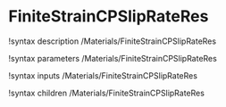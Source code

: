 <!-- MOOSE Documentation Stub: Remove this when content is added. -->

# FiniteStrainCPSlipRateRes

!syntax description /Materials/FiniteStrainCPSlipRateRes

!syntax parameters /Materials/FiniteStrainCPSlipRateRes

!syntax inputs /Materials/FiniteStrainCPSlipRateRes

!syntax children /Materials/FiniteStrainCPSlipRateRes
